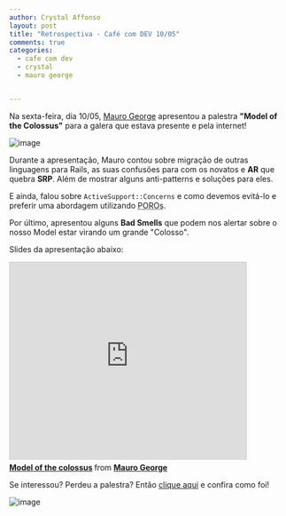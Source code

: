 ```yaml
---
author: Crystal Affonso
layout: post
title: "Retrospectiva - Café com DEV 10/05"
comments: true
categories:
  - cafe com dev
  - crystal
  - mauro george


---
```



Na sexta-feira, dia 10/05, [Mauro George](https://twitter.com/maurogeorge) apresentou a palestra **"Model of the Colossus"** para a galera que estava presente e pela internet!

<!--more-->

![image](/blog/images/posts/2013-05-17/mario.jpg)

Durante a apresentação, Mauro contou sobre migração de outras linguagens para Rails, as suas confusões para com os novatos e **AR** que quebra **SRP**. Além de mostrar alguns anti-patterns e soluções para eles.

E ainda, falou sobre `ActiveSupport::Concerns` e como devemos evitá-lo e preferir uma abordagem utilizando <abbr title="Plain Old Ruby Objects">POROs</abbr>.

Por último, apresentou alguns **Bad Smells** que podem nos alertar sobre o nosso Model estar virando um grande "Colosso".

Slides da apresentação abaixo:

<iframe src="http://www.slideshare.net/slideshow/embed_code/20946985" width="427" height="356" frameborder="0" marginwidth="0" marginheight="0" scrolling="no" style="border:1px solid #CCC;border-width:1px 1px 0;margin-bottom:5px" allowfullscreen webkitallowfullscreen mozallowfullscreen> </iframe> <div style="margin-bottom:5px"> <strong> <a href="http://www.slideshare.net/maurogeorge/model-of-colossus" title="Model of the colossus" target="_blank">Model of the colossus</a> </strong> from <strong><a href="http://www.slideshare.net/maurogeorge" target="_blank">Mauro George</a></strong> </div>

Se interessou? Perdeu a palestra? Então [clique aqui](https://www.eventials.com/pt-br/helabs/model-of-the-colossus/) e confira como foi!

![image](/blog/images/posts/2013-05-17/galeramauro.jpg)

